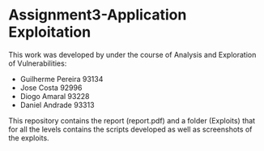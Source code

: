 # Assignment3-Application Exploitation

This work was developed by under the course of Analysis and Exploration of Vulnerabilities:
- Guilherme Pereira  93134
- Jose Costa         92996
- Diogo Amaral       93228
- Daniel Andrade     93313


This repository contains the report (report.pdf) and a folder (Exploits) that for all the levels contains the scripts developed as well as screenshots of the exploits.

